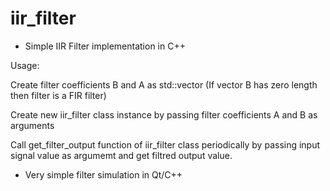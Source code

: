 # iir_filter

* Simple IIR Filter implementation in C++

Usage:

Create filter coefficients B and A as std::vector<float> (If vector B has zero length then filter is a FIR filter)

Create new iir_filter class instance by passing filter coefficients A and B as arguments

Call get_filter_output function of iir_filter class periodically by passing input signal value as argumemt and get filtred output value.

* Very simple filter simulation in Qt/C++
